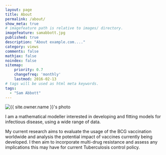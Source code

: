 ```yaml
---
layout: page
title: About
permalink: /about/
show_meta: true
# imagefeature path is relative to images/ directory.
imagefeature: samabbott.jpg
published: true
description: "About example.com...."
category: views
comments: false
mathjax: false
noindex: false
sitemap:
    priority: 0.7
    changefreq: 'monthly'
    lastmod: 2016-02-13
# tags will be used as html meta keywords.    
tags:
  - "Sam Abbott"
---
```


<div class="post-author text-center">                       
            <img src="{{ site.urlimg }}{{ site.owner.avatar }}" alt="{{ site.owner.name }}'s photo" itemprop="image" class="post-avatar img-circle img-responsive"/> 
<span class="social-icons" style="padding-top: 10px; padding-bottom: 1px;">
<a href="{{ site.url }}/cv" title="Curriculum Vitae" class="social-icons"><i class="iconm iconm-profile" style="vertical-align: top;"></i></a>
<a href="{{ site.url }}/about/publications/" class="social-icons" title="Publications"><i class="fa fa-file-pdf-o"></i></a>
<a href="{{ site.url }}/about/projects/" class="social-icons" title="Projects"><i class="fa fa-file-code-o"></i></a>
</span>
</div>



I am a mathematical modeller interested in developing and fitting models for infectious disease, using a wide range of data. 

My current research aims to evaluate the usage of the BCG vaccination worldwide and analysis the potential impact of vaccines currently being developed.  I then aim to incorporate multi-drug resistance and assess any implications this may have for current Tuberculosis control policy.
